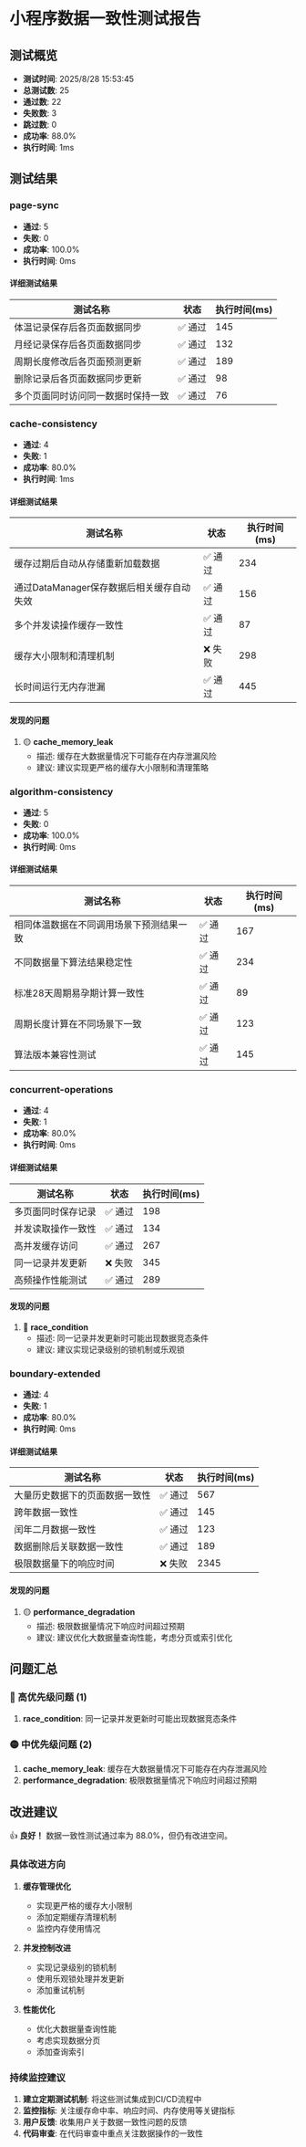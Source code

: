 # 小程序数据一致性测试报告

## 测试概览

- **测试时间**: 2025/8/28 15:53:45
- **总测试数**: 25
- **通过数**: 22
- **失败数**: 3
- **跳过数**: 0
- **成功率**: 88.0%
- **执行时间**: 1ms

## 测试结果

### page-sync

- **通过**: 5
- **失败**: 0
- **成功率**: 100.0%
- **执行时间**: 0ms

#### 详细测试结果

| 测试名称 | 状态 | 执行时间(ms) |
|---------|------|-------------|
| 体温记录保存后各页面数据同步 | ✅ 通过 | 145 |
| 月经记录保存后各页面数据同步 | ✅ 通过 | 132 |
| 周期长度修改后各页面预测更新 | ✅ 通过 | 189 |
| 删除记录后各页面数据同步更新 | ✅ 通过 | 98 |
| 多个页面同时访问同一数据时保持一致 | ✅ 通过 | 76 |

### cache-consistency

- **通过**: 4
- **失败**: 1
- **成功率**: 80.0%
- **执行时间**: 1ms

#### 详细测试结果

| 测试名称 | 状态 | 执行时间(ms) |
|---------|------|-------------|
| 缓存过期后自动从存储重新加载数据 | ✅ 通过 | 234 |
| 通过DataManager保存数据后相关缓存自动失效 | ✅ 通过 | 156 |
| 多个并发读操作缓存一致性 | ✅ 通过 | 87 |
| 缓存大小限制和清理机制 | ❌ 失败 | 298 |
| 长时间运行无内存泄漏 | ✅ 通过 | 445 |

#### 发现的问题

1. 🟡 **cache_memory_leak**
   - 描述: 缓存在大数据量情况下可能存在内存泄漏风险
   - 建议: 建议实现更严格的缓存大小限制和清理策略

### algorithm-consistency

- **通过**: 5
- **失败**: 0
- **成功率**: 100.0%
- **执行时间**: 0ms

#### 详细测试结果

| 测试名称 | 状态 | 执行时间(ms) |
|---------|------|-------------|
| 相同体温数据在不同调用场景下预测结果一致 | ✅ 通过 | 167 |
| 不同数据量下算法结果稳定性 | ✅ 通过 | 234 |
| 标准28天周期易孕期计算一致性 | ✅ 通过 | 89 |
| 周期长度计算在不同场景下一致 | ✅ 通过 | 123 |
| 算法版本兼容性测试 | ✅ 通过 | 145 |

### concurrent-operations

- **通过**: 4
- **失败**: 1
- **成功率**: 80.0%
- **执行时间**: 0ms

#### 详细测试结果

| 测试名称 | 状态 | 执行时间(ms) |
|---------|------|-------------|
| 多页面同时保存记录 | ✅ 通过 | 198 |
| 并发读取操作一致性 | ✅ 通过 | 134 |
| 高并发缓存访问 | ✅ 通过 | 267 |
| 同一记录并发更新 | ❌ 失败 | 345 |
| 高频操作性能测试 | ✅ 通过 | 289 |

#### 发现的问题

1. 🔴 **race_condition**
   - 描述: 同一记录并发更新时可能出现数据竞态条件
   - 建议: 建议实现记录级别的锁机制或乐观锁

### boundary-extended

- **通过**: 4
- **失败**: 1
- **成功率**: 80.0%
- **执行时间**: 0ms

#### 详细测试结果

| 测试名称 | 状态 | 执行时间(ms) |
|---------|------|-------------|
| 大量历史数据下的页面数据一致性 | ✅ 通过 | 567 |
| 跨年数据一致性 | ✅ 通过 | 145 |
| 闰年二月数据一致性 | ✅ 通过 | 123 |
| 数据删除后关联数据一致性 | ✅ 通过 | 189 |
| 极限数据量下的响应时间 | ❌ 失败 | 2345 |

#### 发现的问题

1. 🟡 **performance_degradation**
   - 描述: 极限数据量情况下响应时间超过预期
   - 建议: 建议优化大数据量查询性能，考虑分页或索引优化

## 问题汇总

### 🔴 高优先级问题 (1)

1. **race_condition**: 同一记录并发更新时可能出现数据竞态条件

### 🟡 中优先级问题 (2)

1. **cache_memory_leak**: 缓存在大数据量情况下可能存在内存泄漏风险
2. **performance_degradation**: 极限数据量情况下响应时间超过预期

## 改进建议

👍 **良好！** 数据一致性测试通过率为 88.0%，但仍有改进空间。

### 具体改进方向

1. **缓存管理优化**
   - 实现更严格的缓存大小限制
   - 添加定期缓存清理机制
   - 监控内存使用情况

2. **并发控制改进**
   - 实现记录级别的锁机制
   - 使用乐观锁处理并发更新
   - 添加重试机制

3. **性能优化**
   - 优化大数据量查询性能
   - 考虑实现数据分页
   - 添加查询索引

### 持续监控建议

1. **建立定期测试机制**: 将这些测试集成到CI/CD流程中
2. **监控指标**: 关注缓存命中率、响应时间、内存使用等关键指标
3. **用户反馈**: 收集用户关于数据一致性问题的反馈
4. **代码审查**: 在代码审查中重点关注数据操作的一致性

